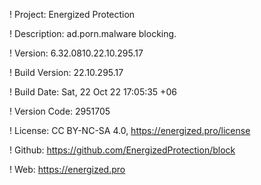 ! Project: Energized Protection

! Description: ad.porn.malware blocking.

! Version: 6.32.0810.22.10.295.17

! Build Version: 22.10.295.17

! Build Date: Sat, 22 Oct 22 17:05:35 +06

! Version Code: 2951705

! License: CC BY-NC-SA 4.0, https://energized.pro/license

! Github: https://github.com/EnergizedProtection/block

! Web: https://energized.pro
